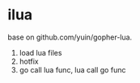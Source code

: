 # ilua
base on github.com/yuin/gopher-lua. 
1) load lua files
2) hotfix
3) go call lua func, lua call go func
